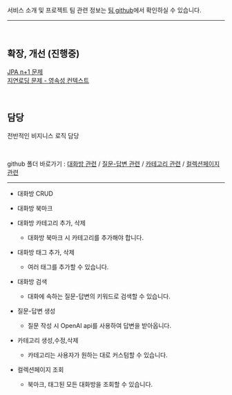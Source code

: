 <br><br>

서비스 소개 및 프로젝트 팀 관련 정보는 [팀 github](https://github.com/codestates-seb/seb43_main_012)에서 확인하실 수 있습니다.

---
<br>

## 확장, 개선 (진행중)
[JPA n+1 문제](https://backwards.tistory.com/11) 
<br>
[지연로딩 문제 - 영속성 컨텍스트](https://backwards.tistory.com/10)

<br>


## 담당
전반적인 비지니스 로직 담당

<br>

github 폴더 바로가기 : 
[대화방 관련](https://github.com/splo-sh/team-project/tree/main/server/src/main/java/com/codestates/seb43_main_012/conversation) /
[질문-답변 관련](https://github.com/splo-sh/team-project/tree/main/server/src/main/java/com/codestates/seb43_main_012/qna) /
[카테고리 관련](https://github.com/splo-sh/team-project/tree/main/server/src/main/java/com/codestates/seb43_main_012/category) /
[컬렉션페이지 관련](https://github.com/splo-sh/team-project/tree/main/server/src/main/java/com/codestates/seb43_main_012/collection)

---

* 대화방 CRUD
* 대화방 북마크
* 대화방 카테고리 추가, 삭제
  * 대화방 북마크 시 카테고리를 추가해야 합니다.
 
* 대화방 태그 추가, 삭제
  * 여러 태그를 추가할 수 있습니다.
    
* 대화방 검색
  * 대화에 속하는 질문-답변의 키워드로 검색할 수 있습니다.
    
* 질문-답변 생성
  * 질문 작성 시 OpenAI api를 사용하여 답변을 받아옵니다.
    
* 카테고리 생성,수정,삭제
  * 카테고리는 사용자가 원하는 대로 커스텀할 수 있습니다.
    
* 컬렉션페이지 조회
  * 북마크, 태그된 모든 대화방을 조회할 수 있습니다.
